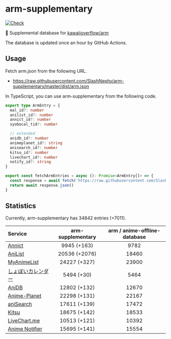 # arm-supplementary

[![Check](https://github.com/SlashNephy/arm-supplementary/actions/workflows/check-node.yml/badge.svg)](https://github.com/SlashNephy/arm-supplementary/actions/workflows/check-node.yml)

💊 Supplemental database for [kawaiioverflow/arm](https://github.com/kawaiioverflow/arm)

The database is updated once an hour by GitHub Actions.

## Usage

Fetch arm.json from the following URL.

- https://raw.githubusercontent.com/SlashNephy/arm-supplementary/master/dist/arm.json

In TypeScript, you can use arm-supplementary from the following code.

```TypeScript
export type ArmEntry = {
  mal_id?: number
  anilist_id?: number
  annict_id?: number
  syobocal_tid?: number

  // extended
  anidb_id?: number
  animeplanet_id?: string
  anisearch_id?: number
  kitsu_id?: number
  livechart_id?: number
  notify_id?: string
}

export const fetchArmEntries = async (): Promise<ArmEntry[]> => {
  const response = await fetch('https://raw.githubusercontent.com/SlashNephy/arm-supplementary/master/dist/arm.json')
  return await response.json()
}
```

## Statistics

Currently, arm-supplementary has 34842 entries (+7011).

| Service                                     | arm-supplementary | arm / anime-offline-database |
| :------------------------------------------ | :---------------: | :--------------------------: |
| [Annict](https://annict.com)                |    9945 (+163)    |             9782             |
| [AniList](https://anilist.co)               |   20536 (+2076)   |            18460             |
| [MyAnimeList](https://myanimelist.net)      |   24227 (+327)    |            23900             |
| [しょぼいカレンダー](https://cal.syoboi.jp) |    5494 (+30)     |             5464             |
| [AniDB](https://anidb.net)                  |   12802 (+132)    |            12670             |
| [Anime-Planet](https://anime-planet.com)    |   22298 (+131)    |            22167             |
| [aniSearch](https://anisearch.com)          |   17611 (+139)    |            17472             |
| [Kitsu](https://kitsu.io)                   |   18675 (+142)    |            18533             |
| [LiveChart.me](https://livechart.me)        |   10513 (+121)    |            10392             |
| [Anime Notifier](https://notify.moe)        |   15695 (+141)    |            15554             |
